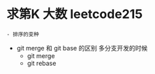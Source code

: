 # 求第K 大数   leetcode215
    - 排序的变种

- git merge 和 git base 的区别
    多分支开发的时候
    - git merge
    - git rebase